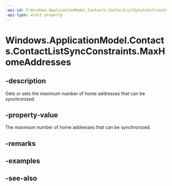 ```yaml
---
-api-id: P:Windows.ApplicationModel.Contacts.ContactListSyncConstraints.MaxHomeAddresses
-api-type: winrt property
---
```


<!-- Property syntax
public Windows.Foundation.IReference<int> MaxHomeAddresses { get;  set; }
-->

# Windows.ApplicationModel.Contacts.ContactListSyncConstraints.MaxHomeAddresses

## -description
Gets or sets the maximum number of home addresses that can be synchronized.

## -property-value
The maximum number of home addresses that can be synchronized.

## -remarks

## -examples

## -see-also
